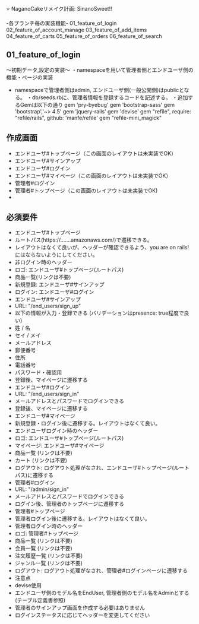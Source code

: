 ⭐️ NaganoCakeリメイク計画: SinanoSweet!!

-各ブランチ毎の実装機能-
01_feature_of_login
02_feature_of_account_manage
03_feature_of_add_items
04_feature_of_carts
05_feature_of_orders
06_feature_of_search

## 01_feature_of_login
〜初期データ,設定の実装〜
・namespaceを用いて管理者側とエンドユーザ側の機能・ページの実装
 - namespaceで管理者側はadmin, エンドユーザ側(一般公開側)はpublicとなる。
・db/seeds.rbに、管理者情報を登録するコードを記述する。
・追加するGemは以下の通り
gem 'pry-byebug'
gem 'bootstrap-sass'
gem 'bootstrap','~> 4.5'
gem 'jquery-rails'
gem 'devise'
gem "refile", require: "refile/rails", github: 'manfe/refile'
gem "refile-mini_magick"

## 作成画面
- エンドユーザ#トップページ（この画面のレイアウトは未実装でOK）
- エンドユーザ#サインアップ
- エンドユーザ#ログイン
- エンドユーザ#マイページ（この画面のレイアウトは未実装でOK）
- 管理者#ログイン
- 管理者#トップページ（この画面のレイアウトは未実装でOK)
- 
## 必須要件
- エンドユーザ#トップページ
- ルートパス(https://…….amazonaws.com/)で遷移できる。
- レイアウトはなくて良いが、ヘッダーが確認できるよう、you are on rails!にはならないようにしてください。
- 非ログイン時のヘッダー
- ロゴ: エンドユーザ#トップページ(ルートパス)
- 商品一覧(リンクは不要)
- 新規登録: エンドユーザ#サインアップ
- ログイン: エンドユーザ#ログイン
- エンドユーザ#サインアップ
- URL: "/end_users/sign_up"
- 以下の情報が入力・登録できる (バリデーションはpresence: true程度で良い)
- 姓 / 名
- セイ / メイ
- メールアドレス
- 郵便番号
- 住所
- 電話番号
- パスワード・確認用
- 登録後、マイページに遷移する
- エンドユーザ#ログイン
- URL: "/end_users/sign_in"
- メールアドレスとパスワードでログインできる
- 登録後、マイページに遷移する
- エンドユーザ#マイページ
- 新規登録・ログイン後に遷移する。レイアウトはなくて良い。
- エンドユーザログイン時のヘッダー
- ロゴ: エンドユーザ#トップぺージ(ルートパス)
- マイページ: エンドユーザ#マイページ
- 商品一覧 (リンクは不要)
- カート (リンクは不要)
- ログアウト: ログアウト処理がなされ、エンドユーザ#トップページ(ルートパス)に遷移する
- 管理者#ログイン
- URL: "/admin/sign_in"
- メールアドレスとパスワードでログインできる
- ログイン後、管理者のトップページに遷移する
- 管理者#トップページ
- 管理者ログイン後に遷移する。レイアウトはなくて良い。
- 管理者ログイン時のヘッダー
- ロゴ: 管理者#トップぺージ
- 商品一覧 (リンクは不要)
- 会員一覧 (リンクは不要)
- 注文履歴一覧 (リンクは不要)
- ジャンル一覧 (リンクは不要)
- ログアウト: ログアウト処理がなされ、管理者#ログインページに遷移する
- 注意点
- devise使用
- エンドユーザ側のモデル名をEndUser, 管理者側のモデル名をAdminとする (テーブル定義書参照)
- 管理者のサインアップ画面を作成する必要はありません
- ログインステータスに応じてヘッダーを変更してください




